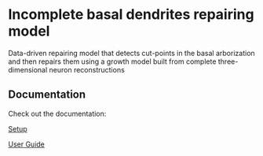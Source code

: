 # Incomplete basal dendrites repairing model
Data-driven repairing model that detects cut-points in the basal arborization and then repairs them using a growth model built from complete three-dimensional neuron reconstructions

## Documentation
Check out the documentation:

[Setup](https://github.com/ComputationalIntelligenceGroup/3DBasalRM/blob/master/vignettes/1.Setup.Rmd)

[User Guide](https://github.com/ComputationalIntelligenceGroup/3DBasalRM/blob/master/vignettes/2.Reparation.Rmd)

